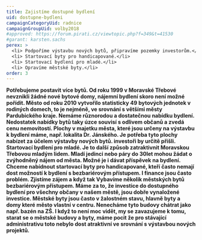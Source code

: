 ```yaml
---
title: Zajistíme dostupné bydlení
uid: dostupne-bydleni
campaignCategoryUid: radnice
campaignGroupUid: volby2018
#approved: https://forum.pirati.cz/viewtopic.php?f=349&t=41530
#garant: karsten.sachs
perex: >
  <li> Podpoříme výstavbu nových bytů, připravíme pozemky investorům.</li>
  <li> Startovací byty pro handicapované.</li>
  <li> Startovací bydlení pro mladé.</li>
  <li> Opravíme městské byty.</li>
order: 3
---
```


**Potřebujeme postavit více bytů. Od roku 1999 v Moravské Třebové nevznikli žádné nové bytové domy, nájemní bydlení skoro není možné pořídit. Město od roku 2010 vytvořilo statisticky 49 bytových jednotek v rodiných domech, to je nejméně, ve srovnání s většími městy Pardubického kraje. Nemáme různorodou a dostatečnou nabídku bydlení. Nedostatek nabídky bytů taky úzce souvisí s odlivem občanů a zvedá cenu nemovitostí. Plochy v majetku města, které jsou určeny na výstavbu k bydlení máme, např. lokalita Dr. Jánského. Je potřeba tyto plochy nabízet za účelem výstavby nových bytů. investoři by určitě přišli.  
Startovací bydlení pro mladé. Je to další způsob zatraktivnit Moravskou Třebovou mladým lidem. Mladí jedinci nebo páry do 30let mohou žádat o zvýhodněný nájem od města. Možné je i dávat příspěvek na bydlení.  
Chceme nabídnout startovací byty pro handicapované, kteří často nemají dost možností k bydlení s bezbariérovým přístupem. I finance jsou často problém. Zjistíme zájem a když tak Vybavíme několik městských bytů bezbariérovým přístupem.  Máme za to, že investice do dostupného bydlení pro všechny občany v našem městě, jsou dobře vynaložené investice.  Městské byty jsou často v žalostném stavu, hlavně byty a domy které město vlastní v centru. Nenecháme tyto budovy chátrat jako např. bazén na ZŠ. I když to není moc vidět, my se zavazujeme k tomu, starat se o městské budovy a byty, máme pocit že pro stávající administrativu toto nebylo dost atraktivní ve srovnání s výstavbou nových projektů.**
